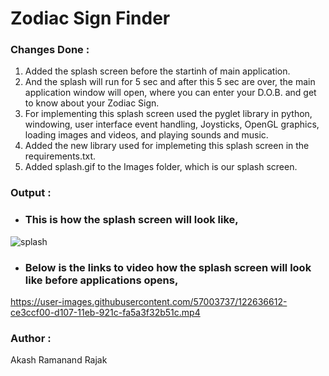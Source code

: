 # Zodiac Sign Finder

### Changes Done :

1. Added the splash screen before the startinh of main application.
2. And the splash will run for 5 sec and after this 5 sec are over, the main application window will open, where you can enter your D.O.B. and get to know about your Zodiac Sign.
3. For implementing this splash screen used the pyglet library in python, windowing, user interface event handling, Joysticks, OpenGL graphics, loading images and videos, and playing sounds and music.
4. Added the new library used for implemeting this splash screen in the requirements.txt.
5. Added splash.gif to the Images folder, which is our splash screen.

### Output :
- ### This is how the splash screen will look like,
![splash](https://user-images.githubusercontent.com/57003737/122577794-d138b080-d070-11eb-9b44-6efe986e05cb.gif)

- ### Below is the links to video how the splash screen will look like before applications opens,
https://user-images.githubusercontent.com/57003737/122636612-ce3ccf00-d107-11eb-921c-fa5a3f32b51c.mp4

### Author :
Akash Ramanand Rajak
